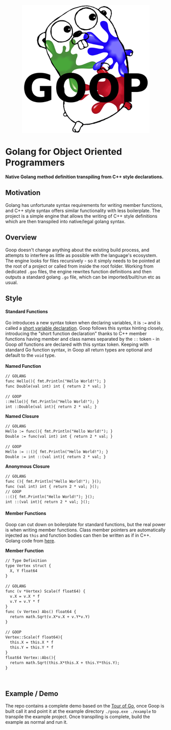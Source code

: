 <p align="center">
    <img
      alt="Goop"
      src="goop.png"
      width="400"
    />
</p>

# Golang for Object Oriented Programmers
**Native Golang method definition transpiling from C++ style declarations.**

## Motivation
Golang has unfortunate syntax requirements for writing member functions, and C++ style syntax offers similar functionality with less boilerplate. The project is a simple engine that allows the writing of C++ style definitions which are then transpiled into native/legal golang syntax.

## Overview
Goop doesn't change anything about the existing build process, and attempts to interfere as little as possible with the language's ecosystem. The engine looks for files recursively - so it simply needs to be pointed at the root of a project or called from inside the root folder. Working from dedicated `.goo` files, the engine rewrites function definitions and then outputs a standard golang `.go` file, which can be imported/built/run etc as usual.

## Style
#### Standard Functions
Go introduces a new syntax token when declaring variables, it is `:=` and is called a [short variable declaration](https://tour.golang.org/basics/10). Goop follows this syntax hinting closely, introducing the "short function declaration" thanks to C++ member functions having member and class names separated by the `::` token - in Goop _all_ functions are declared with this syntax token. Keeping with standard Go function syntax, in Goop all return types are optional and default to the `void` type.
<br><br>
**Named Function**
```
// GOLANG
func Hello(){ fmt.Println("Hello World!"); }
func Double(val int) int { return 2 * val; }

// GOOP
::Hello(){ fmt.Println("Hello World!"); }
int ::Double(val int){ return 2 * val; }
```
**Named Closure**
```
// GOLANG
Hello := func(){ fmt.Println("Hello World!"); }
Double := func(val int) int { return 2 * val; }

// GOOP
Hello := ::(){ fmt.Println("Hello World!"); }
Double := int ::(val int){ return 2 * val; }
```
**Anonymous Closure**
```
// GOLANG
func (){ fmt.Println("Hello World!"); }();
func (val int) int { return 2 * val; }();
// GOOP
::(){ fmt.Println("Hello World!"); }();
int ::(val int){ return 2 * val; }();
```
#### Member Functions
Goop can cut down on boilerplate for standard functions, but the real power is when writing member functions. Class member pointers are automatically injected as `this` and function bodies can then be written as if in C++. Golang code from [here](https://tour.golang.org/methods/4).

**Member Function**
```
// Type Definition
type Vertex struct {
  X, Y float64
}

// GOLANG
func (v *Vertex) Scale(f float64) {
  v.X = v.X * f
  v.Y = v.Y * f
}
func (v Vertex) Abs() float64 {
  return math.Sqrt(v.X*v.X + v.Y*v.Y)
}

// GOOP
Vertex::Scale(f float64){
  this.X = this.X * f
  this.Y = this.Y * f
}
float64 Vertex::Abs(){
  return math.Sqrt(this.X*this.X + this.Y*this.Y);
}
```
<br>

## Example / Demo
The repo contains a complete demo based on the [Tour of Go](https://tour.golang.org/methods/4), once Goop is built call it and point it at the example directory `./goop.exe ./example` to transpile the example project. Once transpiling is complete, build the example as normal and run it.
